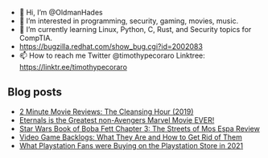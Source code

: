 - 👋 Hi, I’m @OldmanHades
- 👀 I’m interested in programming, security, gaming, movies, music.
- 🌱 I’m currently learning Linux, Python, C, Rust, and Security topics for CompTIA.
- https://bugzilla.redhat.com/show_bug.cgi?id=2002083
- 📫 How to reach me Twitter @timothypecoraro
Linktree: https://linktr.ee/timothypecoraro

## Blog posts
<!-- BLOG-POST-LIST:START -->
- [2 Minute Movie Reviews: The Cleansing Hour &lpar;2019&rpar;](https://medium.com/@timothypecoraro/2-minute-movie-reviews-the-cleansing-hour-2019-6c0f7bbfbac4?source=rss-5097f5c9b801------2)
- [Eternals is the Greatest non-Avengers Marvel Movie EVER!](https://medium.com/theuglymonster/eternals-is-the-greatest-non-avengers-marvel-movie-ever-b1b39fa203c4?source=rss-5097f5c9b801------2)
- [Star Wars Book of Boba Fett Chapter 3: The Streets of Mos Espa Review](https://medium.com/@timothypecoraro/star-wars-book-of-boba-fett-chapter-3-the-streets-of-mos-espa-review-5cac68631272?source=rss-5097f5c9b801------2)
- [Video Game Backlogs: What They Are and How to Get Rid of Them](https://medium.com/@timothypecoraro/video-game-backlogs-what-they-are-and-how-to-get-rid-of-them-4961f88691bb?source=rss-5097f5c9b801------2)
- [What Playstation Fans were Buying on the Playstation Store in 2021](https://medium.com/@timothypecoraro/what-playstation-fans-were-buying-on-the-playstation-store-in-2021-51fba1ad4b91?source=rss-5097f5c9b801------2)
<!-- BLOG-POST-LIST:END -->
